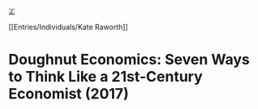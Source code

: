 [🇿](zotero://select/library/items/CWZ5RG3J)

[[Entries/Individuals/Kate Raworth]] 
# Doughnut Economics: Seven Ways to Think Like a 21st-Century Economist (2017)

